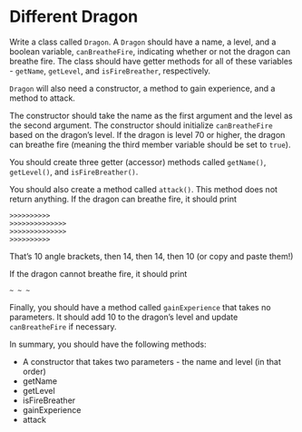 # Different Dragon
Write a class called `Dragon`. A `Dragon` should have a name, a level, and a boolean variable, `canBreatheFire`, indicating whether or not the dragon can breathe fire. The class should have getter methods for all of these variables - `getName`, `getLevel`, and `isFireBreather`, respectively.

`Dragon` will also need a constructor, a method to gain experience, and a method to attack.

The constructor should take the name as the first argument and the level as the second argument. The constructor should initialize `canBreatheFire` based on the dragon’s level. If the dragon is level 70 or higher, the dragon can breathe fire (meaning the third member variable should be set to `true`).

You should create three getter (accessor) methods called `getName()`, `getLevel()`, and `isFireBreather()`.

You should also create a method called `attack()`. This method does not return anything. If the dragon can breathe fire, it should print
```
>>>>>>>>>>
>>>>>>>>>>>>>>
>>>>>>>>>>>>>>
>>>>>>>>>>
```
That’s 10 angle brackets, then 14, then 14, then 10 (or copy and paste them!)

If the dragon cannot breathe fire, it should print
```
~ ~ ~
```

Finally, you should have a method called `gainExperience` that takes no parameters. It should add 10 to the dragon’s level and update `canBreatheFire` if necessary.



In summary, you should have the following methods:

- A constructor that takes two parameters - the name and level (in that order)
- getName
- getLevel
- isFireBreather
- gainExperience
- attack